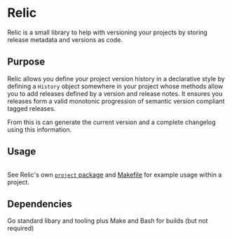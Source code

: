# Relic
Relic is a small library to help with versioning your projects by storing release metadata 
and versions as code.

## Purpose
Relic allows you define your project version history in a declarative style by
defining a `History` object somewhere in your project whose methods allow you to
add releases defined by a version and release notes. It ensures you releases form
a valid monotonic progression of semantic version compliant tagged releases. 

From this is can generate the current version and a complete changelog using this information.

## Usage
```go

```
See Relic's own [`project` package](project/releases.go) and [Makefile](Makefile) for example
usage within a project.

## Dependencies
Go standard libary and tooling plus Make and Bash for builds (but not required)